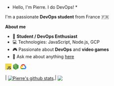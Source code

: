 * Hello, I'm Pierre. I do DevOps! *

I'm a passionate **DevOps student** from France 🇫🇷  

**About me**

- 💼 **Student / DevOps Enthusiast**  
- 💻 Technologies: JavaScript, Node.js, GCP  
- 🎮 Passionate about **DevOps** and **video games**  
- 💬 Ask me about anything [here](https://github.com/Pierre-LPT/issues)

<code><img height="20" alt="javascript" src="https://raw.githubusercontent.com/github/explore/80688e429a7d4ef2fca1e82350fe8e3517d3494d/topics/javascript/javascript.png"></code>
<code><img height="20" alt="nodejs" src="https://raw.githubusercontent.com/github/explore/80688e429a7d4ef2fca1e82350fe8e3517d3494d/topics/nodejs/nodejs.png"></code>
<code><img height="20" alt="gcp" src="https://raw.githubusercontent.com/github/explore/5c058a388828bb5fde0bcafd4bc867b5bb3f26f3/topics/google-cloud/google-cloud.png"></code>

| <a href="https://github.com/Pierre-LPT/github-readme-stats">
  <img align="center" src="https://github-readme-stats.vercel.app/api?username=Pierre-LPT&show_icons=true&include_all_commits=true&theme=buefy&hide_border=true" alt="Pierre's github stats" /> 
</a> | <a href="https://github.com/Pierre-LPT/github-readme-stats">
  <img align="center" src="https://github-readme-stats.vercel.app/api/top-langs/?username=Pierre-LPT&layout=compact&theme=buefy&hide_border=true" />
</a> 
